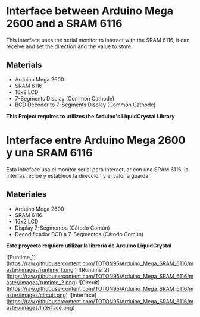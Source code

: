 # Interface between Arduino Mega 2600 and a SRAM 6116


This interface uses the serial monitor to interact with the SRAM 6116, it can receive and set the direction and the value to store.


## Materials 

* Arduino Mega 2600 
* SRAM 6116
* 16x2 LCD
* 7-Segments Display (Common Cathode)
* BCD Decoder to 7-Segments Display (Common Cathode)

**This Project requires to utilizes the Arduino's LiquidCrystal Library**


# Interface entre Arduino Mega 2600 y una SRAM 6116

Esta intreface usa el monitor serial para interactuar con una SRAM 6116, la interfaz recibe y establece la dirección y el valor a guardar. 

## Materiales 

* Arduino Mega 2600 
* SRAM 6116
* 16x2 LCD
* Display 7-Segmentos (Cátodo Común)
* Decodificador BCD a 7-Segmentos (Cátodo Común)

**Este proyecto requiere utilizar la librería de Arduino LiquidCrystal** 

![Runtime_1] (https://raw.githubusercontent.com/TOTON95/Arduino_Mega_SRAM_6116/master/images/runtime_1.png )
![Runtime_2] (https://raw.githubusercontent.com/TOTON95/Arduino_Mega_SRAM_6116/master/images/runtime_2.png)
![Circuit] (https://raw.githubusercontent.com/TOTON95/Arduino_Mega_SRAM_6116/master/images/circuit.png)
![interface] (https://raw.githubusercontent.com/TOTON95/Arduino_Mega_SRAM_6116/master/images/Interface.png)
